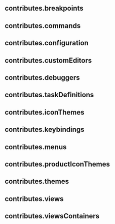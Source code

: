 ## contributes.breakpoints
## contributes.commands
## contributes.configuration
## contributes.customEditors
## contributes.debuggers
## contributes.taskDefinitions
## contributes.iconThemes
## contributes.keybindings
## contributes.menus
## contributes.productIconThemes
## contributes.themes
## contributes.views
## contributes.viewsContainers